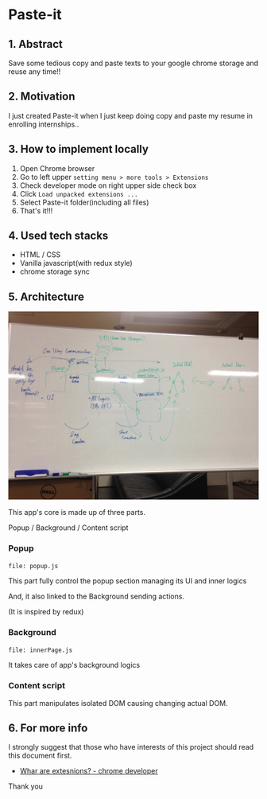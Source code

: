 # Paste-it

## 1. Abstract

Save some tedious copy and paste texts to your google chrome storage and reuse any time!!

## 2. Motivation

I just created Paste-it when I just keep doing copy and paste my resume in enrolling internships..

## 3. How to implement locally

1. Open Chrome browser
2. Go to left upper `setting menu > more tools > Extensions`
3. Check developer mode on right upper side check box
4. Click `Load unpacked extensions ...`
5. Select Paste-it folder(including all files)
6. That's it!!!

## 4. Used tech stacks

- HTML / CSS
- Vanilla javascript(with redux style)
- chrome storage sync

## 5. Architecture

![App's architecture](./architecture.jpg)

This app's core is made up of three parts.

Popup / Background / Content script

### Popup

`file: popup.js`

This part fully control the popup section managing its UI and inner logics

And, it also linked to the Background sending actions.

(It is inspired by redux)

### Background

`file: innerPage.js`

It takes care of app's background logics

### Content script

This part manipulates isolated DOM causing changing actual DOM.

## 6. For more info

I strongly suggest that those who have interests of this project should read this document first.

- [Whar are extesnions? - chrome developer](https://developer.chrome.com/extensions)

Thank you